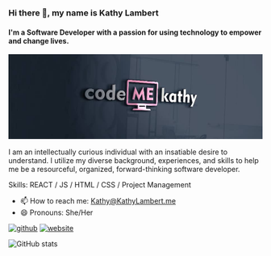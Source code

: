 ### Hi there 👋, my name is Kathy Lambert
#### I'm a Software Developer with a passion for using technology to empower and change lives.
![I'm a Software Developer with a passion for using technology to empower and change lives.](https://github.com/CodeMeKathy/CodeMeKathy.github.io/blob/master/images/banner.png?raw=true)

 I am an intellectually curious individual with an insatiable desire to understand. I utilize my diverse background, experiences, and skills to help me be a resourceful, organized, forward-thinking software developer.

Skills: REACT / JS / HTML / CSS / Project Management

- 📫 How to reach me: Kathy@KathyLambert.me 
- 😄 Pronouns: She/Her 


[<img src='https://cdn.jsdelivr.net/npm/simple-icons@3.0.1/icons/github.svg' alt='github' height='40'>](https://github.com/CodeMeKathy)  [<img src='https://cdn.jsdelivr.net/npm/simple-icons@3.0.1/icons/icloud.svg' alt='website' height='40'>](https://kathylambert.me)  

![GitHub stats](https://github-readme-stats.vercel.app/api?username=CodeMeKathy&show_icons=true&count_private=true)  

